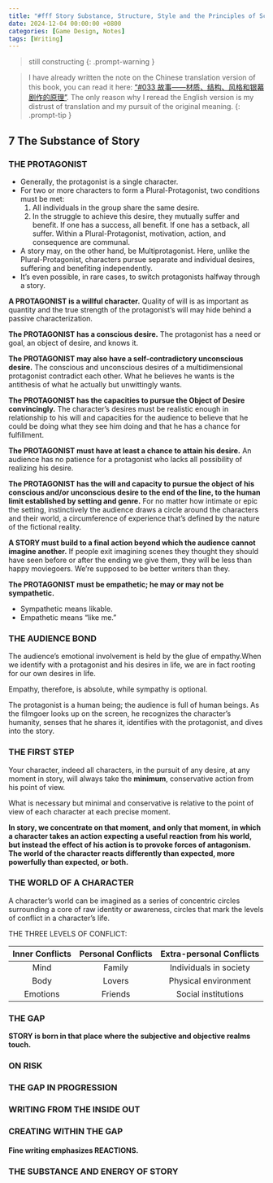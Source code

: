 ```yaml
---
title: "#fff Story Substance, Structure, Style and the Principles of Screenwriting - Part 3 The Principles of Story Design"
date: 2024-12-04 00:00:00 +0800
categories: [Game Design, Notes]
tags: [Writing]
---
```


> still constructing
{: .prompt-warning }

> I have already written the note on the Chinese translation version of this book, you can read it here: [“#033 故事——材质、结构、风格和银幕剧作的原理”](https://cyyanhan.com/posts/033-%E6%95%85%E4%BA%8B-%E6%9D%90%E8%B4%A8-%E7%BB%93%E6%9E%84-%E9%A3%8E%E6%A0%BC%E5%92%8C%E9%93%B6%E5%B9%95%E5%89%A7%E4%BD%9C%E7%9A%84%E5%8E%9F%E7%90%86/). The only reason why I reread the English version is my distrust of translation and my pursuit of the original meaning.
{: .prompt-tip }

## 7 The Substance of Story
### THE PROTAGONIST
- Generally, the protagonist is a single character.
- For two or more characters to form a Plural-Protagonist, two conditions must be met:
    1. All individuals in the group share the same desire. 
    2. In the struggle to achieve this desire, they mutually suffer and benefit. If one has a success, all benefit. If one has a setback, all suffer. Within a Plural-Protagonist, motivation, action, and consequence are communal.
- A story may, on the other hand, be Multiprotagonist. Here, unlike the Plural-Protagonist, characters pursue separate and individual desires, suffering and benefiting independently.
- It’s even possible, in rare cases, to switch protagonists halfway through a story.

**A PROTAGONIST is a willful character.**
Quality of will is as important as quantity and the true strength of the protagonist’s will may hide behind a passive characterization.

**The PROTAGONIST has a conscious desire.**
The protagonist has a need or goal, an object of desire, and knows it.

**The PROTAGONIST may also have a self-contradictory unconscious desire.**
The conscious and unconscious desires of a multidimensional protagonist contradict each other. What he believes he wants is the antithesis of what he actually but unwittingly wants.

**The PROTAGONIST has the capacities to pursue the Object of Desire convincingly.**
The character’s desires must be realistic enough in relationship to his will and capacities for the audience to believe that he could be doing what they see him doing and that he has a chance for fulfillment.

**The PROTAGONIST must have at least a chance to attain his desire.**
An audience has no patience for a protagonist who lacks all possibility of realizing his desire.

**The PROTAGONIST has the will and capacity to pursue the object of his conscious and/or unconscious desire to the end of the line, to the human limit established by setting and genre.**
For no matter how intimate or epic the setting, instinctively the audience draws a circle around the characters and their world, a circumference of experience that’s defined by the nature of the fictional reality.

**A STORY must build to a final action beyond which the audience cannot imagine another.**
If people exit imagining scenes they thought they should have seen before or after the ending we give them, they will be less than happy moviegoers. We’re supposed to be better writers than they.

**The PROTAGONIST must be empathetic; he may or may not be sympathetic.**
- Sympathetic means likable.
- Empathetic means “like me.”

### THE AUDIENCE BOND
The audience’s emotional involvement is held by the glue of empathy.When we identify with a protagonist and his desires in life, we are in fact rooting for our own desires in life.

Empathy, therefore, is absolute, while sympathy is optional.

The protagonist is a human being; the audience is full of human beings. As the filmgoer looks up on the screen, he recognizes the character’s humanity, senses that he shares it, identifies with the protagonist, and dives into the story.

### THE FIRST STEP
Your character, indeed all characters, in the pursuit of any desire, at any moment in story, will always take the **minimum**, conservative action from his point of view.

What is necessary but minimal and conservative is relative to the point of view of each character at each precise moment.

**In story, we concentrate on that moment, and only that moment, in which a character takes an action expecting a useful reaction from his world, but instead the effect of his action is to provoke forces of antagonism. The world of the character reacts differently than expected, more powerfully than expected, or both.**

### THE WORLD OF A CHARACTER
A character’s world can be imagined as a series of concentric circles surrounding a core of raw identity or awareness, circles that mark the levels of conflict in a character’s life.

THE THREE LEVELS OF CONFLICT:

|Inner Conflicts|Personal Conflicts|Extra-personal Conflicts|
|:---:|:---:|:---:|
|Mind|Family|Individuals in society|
|Body|Lovers|Physical environment|
|Emotions|Friends|Social institutions|

### THE GAP
**STORY is born in that place where the subjective and objective realms touch.**

### ON RISK


### THE GAP IN PROGRESSION

### WRITING FROM THE INSIDE OUT

### CREATING WITHIN THE GAP

#### Fine writing emphasizes REACTIONS.

### THE SUBSTANCE AND ENERGY OF STORY
